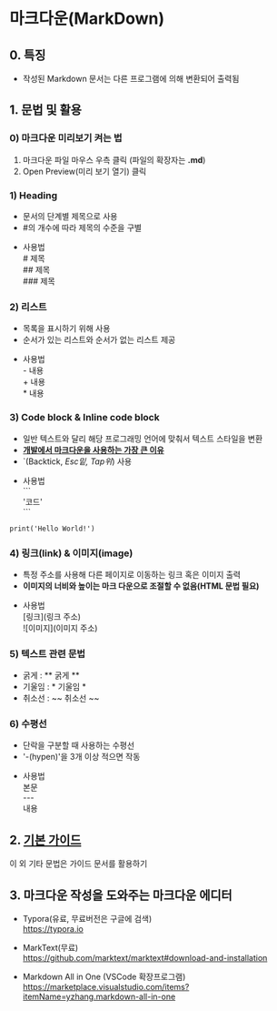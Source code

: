# 마크다운(MarkDown)


## 0. 특징
- 작성된 Markdown 문서는 다른 프로그램에 의해 변환되어 출력됨


## 1. 문법 및 활용

### 0) 마크다운 미리보기 켜는 법
1. 마크다운 파일 마우스 우측 클릭 (파일의 확장자는 **.md**)
2. Open Preview(미리 보기 열기) 클릭

### 1) Heading
- 문서의 단계별 제목으로 사용
- #의 개수에 따라 제목의 수준을 구별
+ 사용법 <br> 
\# 제목 <br> ## 제목 <br> ### 제목

### 2) 리스트
- 목록을 표시하기 위해 사용
- 순서가 있는 리스트와 순서가 없는 리스트 제공
+ 사용법 <br>
\- 내용 <br> + 내용 <br> * 내용

### 3) Code block & Inline code block
- 일반 텍스트와 달리 해당 프로그래밍 언어에 맞춰서 텍스트 스타일을 변환
- **<u>개발에서 마크다운을 사용하는 가장 큰 이유</u>**
- `(Backtick, *Esc밑, Tap위*) 사용
+ 사용법 <br> 
\``` <br> '코드' <br> ```
```
print('Hello World!')
```

### 4) 링크(link) & 이미지(image)
- 특정 주소를 사용해 다른 페이지로 이동하는 링크 혹은 이미지 출력
- **이미지의 너비와 높이는 마크 다운으로 조절할 수 없음(HTML 문법 필요)**
+ 사용법 <br>
\[링크](링크 주소) <br> 
\![이미지](이미지 주소)

### 5) 텍스트 관련 문법
- 굵게 :       ** 굵게 **
- 기울임 :     * 기울임 *
- 취소선 :     ~~ 취소선 ~~

### 6) 수평선
- 단락을 구분할 때 사용하는 수평선
- '-(hypen)'을 3개 이상 적으면 작동
+ 사용법 <br>
본문 <br> --- <br> 내용

## 2. [기본 가이드](https://www.markdownguide.org/basic-syntax/)
이 외 기타 문법은 가이드 문서를 활용하기

## 3. 마크다운 작성을 도와주는 마크다운 에디터
- Typora(유료, 무료버전은 구글에 검색) <br> https://typora.io

- MarkText(무료) <br> https://github.com/marktext/marktext#download-and-installation

- Markdown All in One (VSCode 확장프로그램) <br> https://marketplace.visualstudio.com/items?itemName=yzhang.markdown-all-in-one
